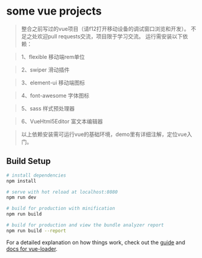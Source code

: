 # some vue projects

>整合之前写过的vue项目（请f12打开移动设备的调试窗口浏览和开发）。
>不足之处欢迎pull requests交流，项目限于学习交流。
>运行需安装以下依赖：

>1、flexible 移动端rem单位

>2、swiper 滑动插件

>3、element-ui 移动端图标

>4、font-awesome 字体图标

>5、sass 样式预处理器

>6、VueHtml5Editor 富文本编辑器

>以上依赖安装需可运行vue的基础环境，demo里有详细注解，定位vue入门。
## Build Setup

``` bash
# install dependencies
npm install

# serve with hot reload at localhost:8080
npm run dev

# build for production with minification
npm run build

# build for production and view the bundle analyzer report
npm run build --report
```

For a detailed explanation on how things work, check out the [guide](http://vuejs-templates.github.io/webpack/) and [docs for vue-loader](http://vuejs.github.io/vue-loader).
